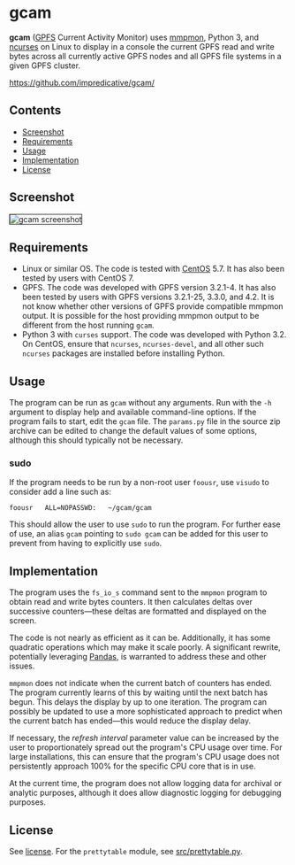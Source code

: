 # gcam

**gcam** ([GPFS](http://www-03.ibm.com/systems/software/gpfs/) Current Activity Monitor) uses [mmpmon](http://publib.boulder.ibm.com/infocenter/clresctr/vxrx/topic/com.ibm.cluster.gpfs321.advanceadm.doc/bl1adv_mmpmonch.html), Python 3, and [ncurses](http://www.gnu.org/software/ncurses/) on Linux to display in a console the current GPFS read and write bytes across all currently active GPFS nodes and all GPFS file systems in a given GPFS cluster.

https://github.com/impredicative/gcam/

## Contents
- [Screenshot](#screenshot)
- [Requirements](#requirements)
- [Usage](#usage)
- [Implementation](#implementation)
- [License](#license)

## Screenshot
<img src='http://i.imgur.com/7SgW5Xb.png' border='1' title='gcam screenshot' />

## Requirements
  * Linux or similar OS. The code is tested with [CentOS](http://centos.org/) 5.7. It has also been tested by users with CentOS 7.
  * GPFS. The code was developed with GPFS version 3.2.1-4. It has also been tested by users with GPFS versions 3.2.1-25, 3.3.0, and 4.2. It is not know whether other versions of GPFS provide compatible mmpmon output. It is possible for the host providing mmpmon output to be different from the host running `gcam`.
  * Python 3 with `curses` support. The code was developed with Python 3.2. On CentOS, ensure that `ncurses`, `ncurses-devel`, and all other such `ncurses` packages are installed before installing Python.

## Usage
The program can be run as `gcam` without any arguments. Run with the `-h` argument to display help and available command-line options. If the program fails to start, edit the `gcam` file. The `params.py` file in the source zip archive can be edited to change the default values of some options, although this should typically not be necessary.

### sudo
If the program needs to be run by a non-root user `foousr`, use `visudo` to consider add a line such as:
```
foousr   ALL=NOPASSWD:   ~/gcam/gcam
```
This should allow the user to use `sudo` to run the program. For further ease of use, an alias `gcam` pointing to `sudo gcam` can be added for this user to prevent from having to explicitly use `sudo`.

## Implementation
The program uses the `fs_io_s` command sent to the `mmpmon` program to obtain read and write bytes counters. It then calculates deltas over successive counters—these deltas are formatted and displayed on the screen.

The code is not nearly as efficient as it can be. Additionally, it has some quadratic operations which may make it scale poorly. A significant rewrite, potentially leveraging [Pandas](https://github.com/pydata/pandas), is warranted to address these and other issues.

`mmpmon` does not indicate when the current batch of counters has ended. The program currently learns of this by waiting until the next batch has begun. This delays the display by up to one iteration. The program can possibly be updated to use a more sophisticated approach to predict when the current batch has ended—this would reduce the display delay.

If necessary, the _refresh interval_ parameter value can be increased by the user to proportionately spread out the program's CPU usage over time. For large installations, this can ensure that the program's CPU usage does not persistently approach 100% for the specific CPU core that is in use.

At the current time, the program does not allow logging data for archival or analytic purposes, although it does allow diagnostic logging for debugging purposes.

## License
See [license](LICENSE). For the `prettytable` module, see [src/prettytable.py](src/prettytable.py).
